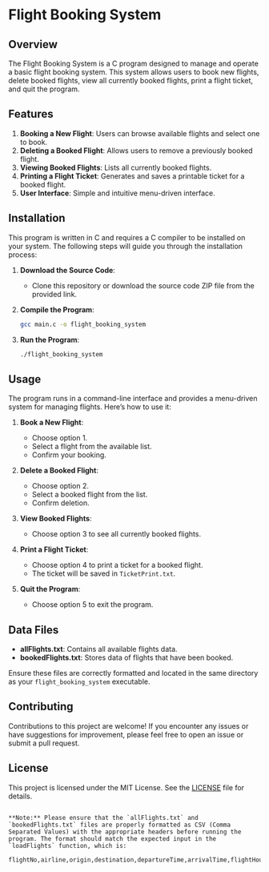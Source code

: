 # Flight Booking System

## Overview

The Flight Booking System is a C program designed to manage and operate a basic flight booking system. This system allows users to book new flights, delete booked flights, view all currently booked flights, print a flight ticket, and quit the program.

## Features

1. **Booking a New Flight**: Users can browse available flights and select one to book.
2. **Deleting a Booked Flight**: Allows users to remove a previously booked flight.
3. **Viewing Booked Flights**: Lists all currently booked flights.
4. **Printing a Flight Ticket**: Generates and saves a printable ticket for a booked flight.
5. **User Interface**: Simple and intuitive menu-driven interface.

## Installation

This program is written in C and requires a C compiler to be installed on your system. The following steps will guide you through the installation process:

1. **Download the Source Code**:
   - Clone this repository or download the source code ZIP file from the provided link.
2. **Compile the Program**:

   ```bash
   gcc main.c -o flight_booking_system
   ```

3. **Run the Program**:
   ```bash
   ./flight_booking_system
   ```

## Usage

The program runs in a command-line interface and provides a menu-driven system for managing flights. Here’s how to use it:

1. **Book a New Flight**:

   - Choose option 1.
   - Select a flight from the available list.
   - Confirm your booking.

2. **Delete a Booked Flight**:

   - Choose option 2.
   - Select a booked flight from the list.
   - Confirm deletion.

3. **View Booked Flights**:

   - Choose option 3 to see all currently booked flights.

4. **Print a Flight Ticket**:

   - Choose option 4 to print a ticket for a booked flight.
   - The ticket will be saved in `TicketPrint.txt`.

5. **Quit the Program**:
   - Choose option 5 to exit the program.

## Data Files

- **allFlights.txt**: Contains all available flights data.
- **bookedFlights.txt**: Stores data of flights that have been booked.

Ensure these files are correctly formatted and located in the same directory as your `flight_booking_system` executable.

## Contributing

Contributions to this project are welcome! If you encounter any issues or have suggestions for improvement, please feel free to open an issue or submit a pull request.

## License

This project is licensed under the MIT License. See the [LICENSE](LICENSE) file for details.

```

**Note:** Please ensure that the `allFlights.txt` and `bookedFlights.txt` files are properly formatted as CSV (Comma Separated Values) with the appropriate headers before running the program. The format should match the expected input in the `loadFlights` function, which is:

flightNo,airline,origin,destination,departureTime,arrivalTime,flightHours,price,seatsLeft,seatsBooked
```
